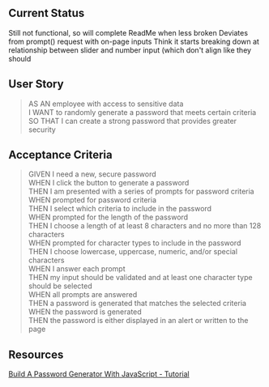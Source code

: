 ## Current Status
Still not functional, so will complete ReadMe when less broken
Deviates from prompt() request with on-page inputs
Think it starts breaking down at relationship between slider and number input (which don't align like they should

## User Story
> AS AN employee with access to sensitive data   
> I WANT to randomly generate a password that meets certain criteria   
> SO THAT I can create a strong password that provides greater security   

## Acceptance Criteria
> GIVEN I need a new, secure password   
> WHEN I click the button to generate a password   
> THEN I am presented with a series of prompts for password criteria   
> WHEN prompted for password criteria   
> THEN I select which criteria to include in the password   
> WHEN prompted for the length of the password   
> THEN I choose a length of at least 8 characters and no more than 128 characters   
> WHEN prompted for character types to include in the password   
> THEN I choose lowercase, uppercase, numeric, and/or special characters   
> WHEN I answer each prompt   
> THEN my input should be validated and at least one character type should be selected   
> WHEN all prompts are answered   
> THEN a password is generated that matches the selected criteria   
> WHEN the password is generated   
> THEN the password is either displayed in an alert or written to the page   



## Resources
[Build A Password Generator With JavaScript - Tutorial](https://www.youtube.com/watch?v=iKo9pDKKHnc)
